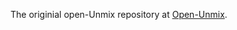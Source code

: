 The originial open-Unmix repository at [Open-Unmix](https://github.com/sigsep/open-unmix-pytorch).

